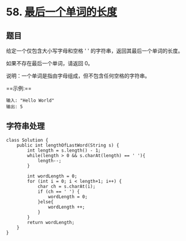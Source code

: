 # 58. [最后一个单词的长度](https://leetcode-cn.com/problems/length-of-last-word/)

## 题目

给定一个仅包含大小写字母和空格 ' ' 的字符串，返回其最后一个单词的长度。

如果不存在最后一个单词，请返回 0。

说明：一个单词是指由字母组成，但不包含任何空格的字符串。

==示例:==

```
输入: "Hello World"
输出: 5
```

## 字符串处理

```
class Solution {
    public int lengthOfLastWord(String s) {
        int length = s.length() - 1;
        while(length > 0 && s.charAt(length) == ' '){
            length--;
        }

        int wordLength = 0;
        for (int i = 0; i < length+1; i++) {
            char ch = s.charAt(i);
            if (ch == ' ') {
                wordLength = 0;
            }else{
                wordLength ++;
            }
        }
        return wordLength;
    }
}
```


